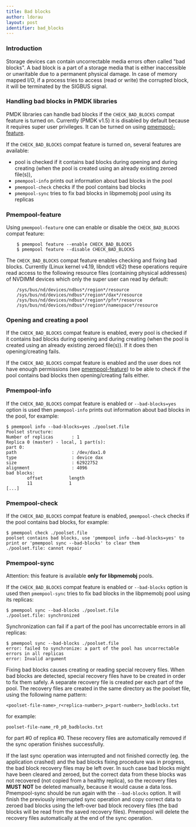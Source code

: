 ```yaml
---
title: Bad blocks
author: ldorau
layout: post
identifier: bad_blocks
---
```


### Introduction

Storage devices can contain uncorrectable media errors often called
"bad blocks". A bad block is a part of a storage media that is either
inaccessible or unwritable due to a permanent physical damage.
In case of memory mapped I/O, if a process tries to access (read or write)
the corrupted block, it will be terminated by the SIGBUS signal.

### Handling bad blocks in PMDK libraries

PMDK libraries can handle bad blocks if the `CHECK_BAD_BLOCKS`
compat feature is turned on. Currently (PMDK v1.5) it is disabled by default
because it requires super user privileges. It can be turned on using
[pmempool-feature](#pmempool-feature).

If the `CHECK_BAD_BLOCKS` compat feature is turned on, several features
are available:
* pool is checked if it contains bad blocks during opening and during creating
  (when the pool is created using an already existing zeroed file(s)),
* `pmempool-info` prints out information about bad blocks in the pool
* `pmempool-check` checks if the pool contains bad blocks
* `pmempool-sync` tries to fix bad blocks in libpmemobj pool using its replicas

### Pmempool-feature

Using `pmempool-feature` one can enable or disable the `CHECK_BAD_BLOCKS`
compat feature:

```
	$ pmempool feature --enable CHECK_BAD_BLOCKS
	$ pmempool feature --disable CHECK_BAD_BLOCKS
```

The `CHECK_BAD_BLOCKS` compat feature enables checking and fixing bad blocks.
Currently (Linux kernel v4.19, libndctl v62) these operations require
read access to the following resource files (containing physical addresses)
of NVDIMM devices which only the super user can read by default:
```
	/sys/bus/nd/devices/ndbus*/region*/resource
	/sys/bus/nd/devices/ndbus*/region*/dax*/resource
	/sys/bus/nd/devices/ndbus*/region*/pfn*/resource
	/sys/bus/nd/devices/ndbus*/region*/namespace*/resource
```


### Opening and creating a pool

If the `CHECK_BAD_BLOCKS` compat feature is enabled, every pool is checked
if it contains bad blocks during opening and during creating
(when the pool is created using an already existing zeroed file(s)).
If it does then opening/creating fails.

If the `CHECK_BAD_BLOCKS` compat feature is enabled and the user does not have
enough permissions (see [pmempool-feature](#pmempool-feature)) to be able
to check if the pool contains bad blocks then opening/creating fails either.


### Pmempool-info

If the `CHECK_BAD_BLOCKS` compat feature is enabled or ```--bad-blocks=yes```
option is used then `pmempool-info` prints out information about bad blocks
in the pool, for example:
```
$ pmempool info --bad-blocks=yes ./poolset.file
Poolset structure:
Number of replicas       : 1
Replica 0 (master) - local, 1 part(s):
part 0:
path                     : /dev/dax1.0
type                     : device dax
size                     : 62922752
alignment                : 4096
bad blocks:
        offset          length
        11              1
[...]
```


### Pmempool-check

If the `CHECK_BAD_BLOCKS` compat feature is enabled, `pmempool-check` checks
if the pool contains bad blocks, for example:
```
$ pmempool check ./poolset.file
poolset contains bad blocks, use 'pmempool info --bad-blocks=yes' to print or 'pmempool sync --bad-blocks' to clear them
./poolset.file: cannot repair
```


### Pmempool-sync

Attention: this feature is available **only for libpmemobj** pools.

If the `CHECK_BAD_BLOCKS` compat feature is enabled or ```--bad-blocks```
option is used then `pmempool-sync` tries to fix bad blocks in the libpmemobj
pool using its replicas:

```
$ pmempool sync --bad-blocks ./poolset.file
./poolset.file: synchronized
```

Synchronization can fail if a part of the pool has uncorrectable errors
in all replicas:

```
$ pmempool sync --bad-blocks ./poolset.file
error: failed to synchronize: a part of the pool has uncorrectable errors in all replicas
error: Invalid argument
```

Fixing bad blocks causes creating or reading special recovery files.
When bad blocks are detected, special recovery files have to be created
in order to fix them safely. A separate recovery file is created per each part
of the pool. The recovery files are created in the same directory
as the poolset file, using the following name pattern:

```<poolset-file-name>_r<replica-number>_p<part-number>_badblocks.txt```

for example:

```poolset-file-name_r0_p0_badblocks.txt```

for part #0 of replica #0. These recovery files are automatically removed
if the sync operation finishes successfully.

If the last sync operation was interrupted and not finished correctly
(eg. the application crashed) and the bad blocks fixing procedure was
in progress, the bad block recovery files may be left over. In such case
bad blocks might have been cleared and zeroed, but the correct data from these
blocks was not recovered (not copied from a healthy replica), so the recovery
files **MUST NOT** be deleted manually, because it would cause a data loss.
Pmempool-sync should be run again with the ```--bad-blocks``` option.
It will finish the previously interrupted sync operation and copy correct data
to zeroed bad blocks using the left-over bad block recovery files
(the bad blocks will be read from the saved recovery files). Pmempool will
delete the recovery files automatically at the end of the sync operation.
